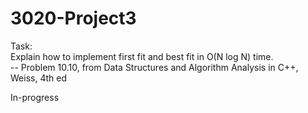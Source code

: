 # 3020-Project3

Task:  
Explain how to implement first fit and best fit in O(N log N) time.  
-- Problem 10.10, from Data Structures and Algorithm Analysis in C++, Weiss, 4th ed

In-progress
